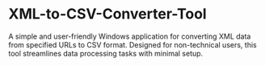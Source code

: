 # XML-to-CSV-Converter-Tool
A simple and user-friendly Windows application for converting XML data from specified URLs to CSV format. Designed for non-technical users, this tool streamlines data processing tasks with minimal setup.
